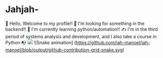 # Jahjah-
👋 Hello, Welcome to my profile!!
🤔 I'm looking for something in the backend!!
🌱 I'm currently learning python/automation!!
✍️ I'm in the third period of systems analysis and development, and I also take a course in Python</a>
📭 
<a href = "mailto:jahjahzinha@gmail.com"><img src="https://img.shields.io/badge/Gmail-D14836?style=for-the-badge&logo=gmail&logoColor=white" target="_blank"></a>
![Snake animation]
(https://github.com/jah-manoel/jah-manoel/blob/output/github-contribution-grid-snake.svg)
